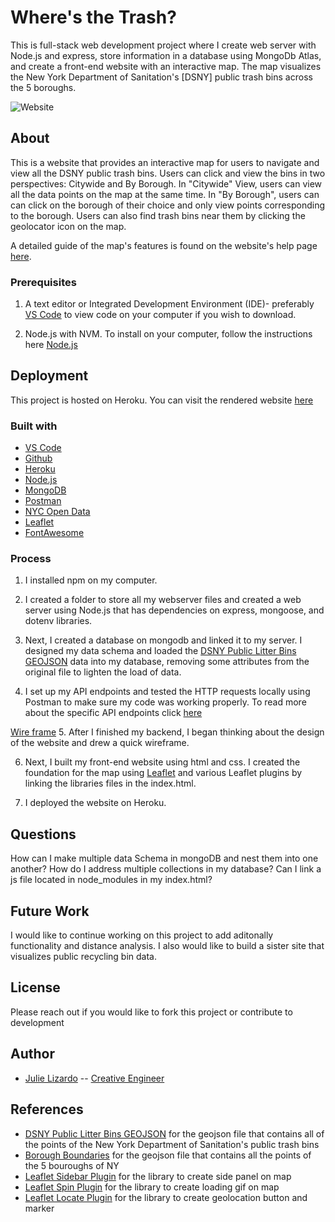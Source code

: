 # Where's the Trash?
<!-- A one sentence description of the project or assignment -->
This is full-stack web development project where I create web server with Node.js and express, store information in a database using MongoDb Atlas, and create a front-end website with an interactive map. The map visualizes the New York Department of Sanitation's [DSNY] public trash bins across the 5 boroughs. 

![Website](public/images/website.gif)
<!-- It is good practice to add an about or summary -->
## About
This is a website that provides an interactive map for users to navigate and view all the DSNY public trash bins. Users can click and view the bins in two perspectives: Citywide and By Borough. In "Citywide" View, users can view all the data points on the map at the same time. In "By Borough", users can can click on the borough of their choice and only view points corresponding to the borough. Users can also find trash bins near them by clicking the geolocator icon on the map.

A detailed guide of the map's features is found on the website's help page [here]().

<!-- Any knowledge or tools you will need before hand -->
### Prerequisites

1. A text editor or Integrated Development Environment (IDE)- preferably [VS Code](https://code.visualstudio.com/) to view code on your computer if you wish to download.

2. Node.js with NVM. To install on your computer, follow the instructions here [Node.js](https://github.com/itp-dwd/2020-spring/blob/master/guides/installing-nodejs.md)

<!-- any installation needs should be defined -->
<!-- Write instructions on how to start working on your project -->
<!-- Notes about the deployment -->
## Deployment

This project is hosted on Heroku. You can visit the rendered website [here](https://plantapi-nedb.glitch.me/)

### Built with

* [VS Code](https://code.visualstudio.com/)
* [Github](https://github.com)
* [Heroku](https://www.heroku.com/)
* [Node.js](https://nodejs.org/en/)
* [MongoDB](https://www.mongodb.com/cloud/atlas)
* [Postman](https://www.postman.com/)
* [NYC Open Data](https://opendata.cityofnewyork.us/)
* [Leaflet](https://leafletjs.com/)
* [FontAwesome](https://fontawesome.com/)

### Process

1. I installed npm on my computer.

2. I created a folder to store all my webserver files and created a web server using Node.js that has dependencies on express, mongoose, and dotenv libraries.

3. Next, I created a database on mongodb and linked it to my server. I designed my data schema and loaded the [DSNY Public Litter Bins GEOJSON](https://data.cityofnewyork.us/dataset/DSNY-Litter-Basket-Inventory/uhim-nea2) data into my database, removing some attributes from the original file to lighten the load of data.

4. I set up my API endpoints and tested the HTTP requests locally using Postman to make sure my code was working properly. To read more about the specific API endpoints click [here](API.md)

[Wire frame]("public/images/wireframe.png")
5. After I finished my backend, I began thinking about the design of the website and drew a quick wireframe.

6. Next, I built my front-end website using html and css. I created the foundation for the map using [Leaflet](https://leafletjs.com/) and various Leaflet plugins by linking the libraries files in the index.html. 

7. I deployed the website on Heroku.

<!--For more details about the creative process of this website development, visit my [blog] (https://julielizardo.com/)-->
## Questions
How can I make multiple data Schema in mongoDB and nest them into one another?
How do I address multiple collections in my database?
Can I link a js file located in node_modules in my index.html?

## Future Work
I would like to continue working on this project to add aditonally functionality and distance analysis. I also would like to build a sister site that visualizes public recycling bin data.

## License
Please reach out if you would like to fork this project or contribute to development

## Author

* [Julie Lizardo](https://www.linkedin.com/in/julie-lizardo/)  -- [Creative Engineer](https://julielizardo.com/)

<!-- thank and reference all the things that made your project happen -->
## References
* [DSNY Public Litter Bins GEOJSON](https://data.cityofnewyork.us/dataset/DSNY-Litter-Basket-Inventory/uhim-nea2) for the geojson file that contains all of the points of the New York Department of Sanitation's public trash bins
* [Borough Boundaries](https://data.cityofnewyork.us/City-Government/Borough-Boundaries/tqmj-j8zm) for the geojson file that contains all the points of the 5 bouroughs of NY
* [Leaflet Sidebar Plugin](https://github.com/noerw/leaflet-sidebar-v2) for the library to create side panel on map
* [Leaflet Spin Plugin](https://github.com/makinacorpus/Leaflet.Spin) for the library to create loading gif on map
* [Leaflet Locate Plugin](https://github.com/domoritz/leaflet-locatecontrol) for the library to create geolocation button and marker
